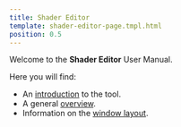 ```yaml
---
title: Shader Editor
template: shader-editor-page.tmpl.html
position: 0.5
---
```


Welcome to the __Shader Editor__ User Manual.

Here you will find:
- An [introduction][1] to the tool.
- A general [overview][3].
- Information on the [window layout][2].

[1]: /shader-editor/introduction
[2]: /shader-editor/window-layout
[3]: /shader-editor/workflow

